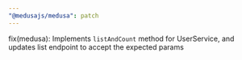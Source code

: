 ```yaml
---
"@medusajs/medusa": patch
---
```


fix(medusa): Implements `listAndCount` method for UserService, and updates list endpoint to accept the expected params
